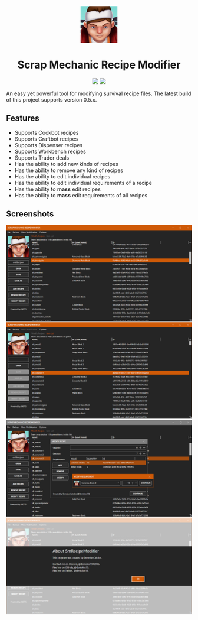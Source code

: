 <div align="center">

<img src="./.github/icon.png" width="100"/>

</div>

<h1 align="center">Scrap Mechanic Recipe Modifier</h1>

<div align="center">

[![](https://img.shields.io/badge/Powered%20By-.NET-blue?logo=microsoft&style=flat-square)](https://dotnet.microsoft.com)
[![](https://img.shields.io/badge/Made%20With-Visual%20Studio-blue?logo=visual-studio&style=flat-square)](https://visualstudio.microsoft.com)

</div>

An easy yet powerful tool for modifying survival recipe files. The latest build of this project supports version 0.5.x.

## Features

* Supports Cookbot recipes
* Supports Craftbot recipes
* Supports Dispenser recipes
* Supports Workbench recipes
* Supports Trader deals
* Has the ability to add new kinds of recipes
* Has the ability to remove any kind of recipes
* Has the ability to edit individual recipes
* Has the ability to edit individual requirements of a recipe
* Has the ability to **mass** edit recipes
* Has the ability to **mass** edit requirements of all recipes

## Screenshots

![](./.github/screenshots/0.png)
![](./.github/screenshots/1.png)
![](./.github/screenshots/2.png)
![](./.github/screenshots/3.png)
